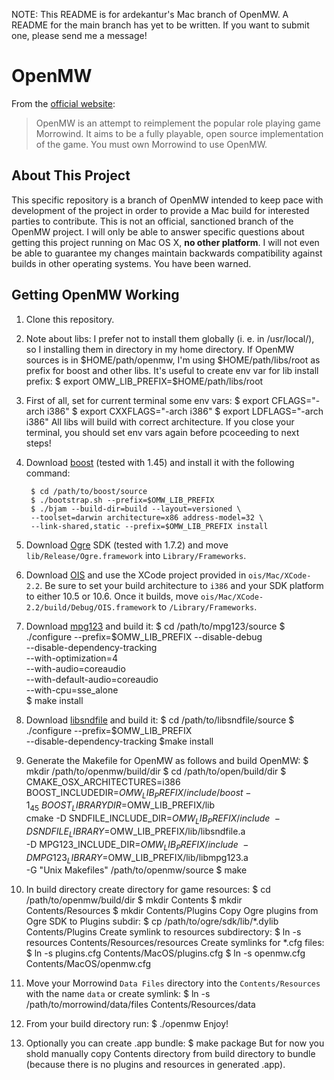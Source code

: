 NOTE: This README is for ardekantur's Mac branch of OpenMW. A README
for the main branch has yet to be written. If you want to submit one,
please send me a message!

OpenMW
======

From the [official website][]:

> OpenMW is an attempt to reimplement the popular role playing game
  Morrowind. It aims to be a fully playable, open source
  implementation of the game. You must own Morrowind to use OpenMW.


About This Project
------------------

This specific repository is a branch of OpenMW intended to keep pace
with development of the project in order to provide a Mac build for
interested parties to contribute. This is not an official, sanctioned
branch of the OpenMW project. I will only be able to answer specific
questions about getting this project running on Mac OS X, **no other
platform**. I will not even be able to guarantee my changes maintain
backwards compatibility against builds in other operating systems. You
have been warned.


Getting OpenMW Working
----------------------

1. Clone this repository.
2. Note about libs: I prefer not to install them globally (i. e. in /usr/local/), so I installing them in directory in my home directory. If OpenMW sources is in $HOME/path/openmw, I'm using $HOME/path/libs/root as prefix for boost and other libs.
  It's useful to create env var for lib install prefix:
        $ export OMW_LIB_PREFIX=$HOME/path/libs/root

3. First of all, set for current terminal some env vars:
        $ export CFLAGS="-arch i386"
        $ export CXXFLAGS="-arch i386"
        $ export LDFLAGS="-arch i386"
  All libs will build with correct architecture.
  If you close your terminal, you should set env vars again before pcoceeding to next steps!

4. Download [boost][] (tested with 1.45) and install it with the following command:

        $ cd /path/to/boost/source
        $ ./bootstrap.sh --prefix=$OMW_LIB_PREFIX
        $ ./bjam --build-dir=build --layout=versioned \
        --toolset=darwin architecture=x86 address-model=32 \
        --link-shared,static --prefix=$OMW_LIB_PREFIX install


5. Download [Ogre][] SDK (tested with 1.7.2) and move `lib/Release/Ogre.framework` into
  `Library/Frameworks`.

6. Download [OIS][] and use the XCode project provided in
   `ois/Mac/XCode-2.2`. Be sure to set your build architecture to
   `i386` and your SDK platform to either 10.5 or 10.6. Once it
   builds, move `ois/Mac/XCode-2.2/build/Debug/OIS.framework` to
   `/Library/Frameworks`.

7. Download [mpg123][] and build it:
        $ cd /path/to/mpg123/source
        $ ./configure --prefix=$OMW_LIB_PREFIX --disable-debug \
        --disable-dependency-tracking \
        --with-optimization=4 \
        --with-audio=coreaudio \
        --with-default-audio=coreaudio \
        --with-cpu=sse_alone \
        $ make install

8. Download [libsndfile][] and build it:
        $ cd /path/to/libsndfile/source
        $ ./configure --prefix=$OMW_LIB_PREFIX \
        --disable-dependency-tracking
        $make install 

7. Generate the Makefile for OpenMW as follows and build OpenMW:
        $ mkdir /path/to/openmw/build/dir
        $ cd /path/to/open/build/dir
        $ CMAKE_OSX_ARCHITECTURES=i386 \
        BOOST_INCLUDEDIR=$OMW_LIB_PREFIX/include/boost-1_45 \
        BOOST_LIBRARYDIR=$OMW_LIB_PREFIX/lib \
        cmake -D SNDFILE_INCLUDE_DIR=$OMW_LIB_PREFIX/include \
        -D SNDFILE_LIBRARY=$OMW_LIB_PREFIX/lib/libsndfile.a \
        -D MPG123_INCLUDE_DIR=$OMW_LIB_PREFIX/include \
        -D MPG123_LIBRARY=$OMW_LIB_PREFIX/lib/libmpg123.a \
        -G "Unix Makefiles" /path/to/openmw/source
        $ make
        
8. In build directory create directory for game resources:
        $ cd /path/to/openmw/build/dir
        $ mkdir Contents
        $ mkdir Contents/Resources
        $ mkdir Contents/Plugins
        Copy Ogre plugins from Ogre SDK to Plugins subdir:
        $ cp /path/to/ogre/sdk/lib/*.dylib Contents/Plugins
        Create symlink to resources subdirectory:
        $ ln -s resources Contents/Resources/resources
        Create symlinks for *.cfg files:
        $ ln -s plugins.cfg Contents/MacOS/plugins.cfg
        $ ln -s openmw.cfg Contents/MacOS/openmw.cfg

9. Move your Morrowind `Data Files` directory into the `Contents/Resources`
   with the name `data` or create symlink:
        $ ln -s /path/to/morrowind/data/files Contents/Resources/data

10. From your build directory run:
        $ ./openmw
  Enjoy!

11. Optionally you can create .app bundle:
        $ make package
  But for now you shold manually copy Contents directory from build directory to bundle
  (because there is no plugins and resources in generated .app).
   

[boost]: http://www.boost.org
[Ogre]: http://www.ogre3d.org
[OIS]: http://wgois.sf.net
[mpg123]: http://www.mpg123.de
[libsndfile]: http://www.mega-nerd.com/libsndfile
[official website]: http://openmw.com
[Will Thimbleby's Ogre Framework]: http://www.thimbleby.net/ogre/
